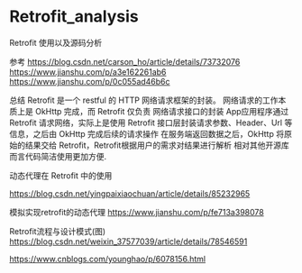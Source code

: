# Retrofit_analysis

Retrofit 使用以及源码分析

参考 
    https://blog.csdn.net/carson_ho/article/details/73732076
    https://www.jianshu.com/p/a3e162261ab6
    https://www.jianshu.com/p/0c055ad46b6c






总结
Retrofit 是一个 restful 的 HTTP 网络请求框架的封装。
网络请求的工作本质上是 OkHttp 完成，而 Retrofit 仅负责 网络请求接口的封装
App应用程序通过 Retrofit 请求网络，实际上是使用 Retrofit 接口层封装请求参数、Header、Url 等信息，之后由 OkHttp 完成后续的请求操作
在服务端返回数据之后，OkHttp 将原始的结果交给 Retrofit，Retrofit根据用户的需求对结果进行解析
相对其他开源库而言代码简洁使用更加方便.






动态代理在 Retrofit 中的使用

https://blog.csdn.net/yingpaixiaochuan/article/details/85232965

模拟实现retrofit的动态代理
https://www.jianshu.com/p/fe713a398078


Retrofit流程与设计模式(图)
https://blog.csdn.net/weixin_37577039/article/details/78546591

https://www.cnblogs.com/younghao/p/6078156.html
